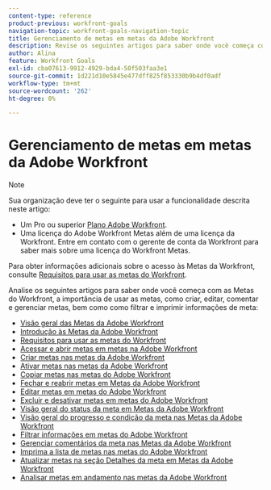 ```yaml
---
content-type: reference
product-previous: workfront-goals
navigation-topic: workfront-goals-navigation-topic
title: Gerenciamento de metas em metas da Adobe Workfront
description: Revise os seguintes artigos para saber onde você começa com as Metas do Workfront, a importância de usar as metas, como criar, editar, comentar e gerenciar metas, bem como como filtrar e imprimir informações de meta
author: Alina
feature: Workfront Goals
exl-id: cba07613-9912-4929-bda4-50f503faa3e1
source-git-commit: 1d221d10e5845e477dff825f853330b9b4df0adf
workflow-type: tm+mt
source-wordcount: '262'
ht-degree: 0%

---
```


# Gerenciamento de metas em metas da Adobe Workfront

<!--drafted for P&P new model: the note at the top will need to be replaced with this:

Your organization must have the following to use the functionality described in this article:

* For the legacy plan and license structure: 

  * A Pro or higher [Adobe Workfront plan](https://www.workfront.com/plans). 
  * An Adobe Workfront Goals license in addition to a Workfront license.

* For the current plan and license structure:

  * An Ultimate plan 
    
    Or
    
    An additional license for Adobe Workfront Goals for the Prime or Select Adobe Workfront plans. <is there a link we can add here for the plans and what they contain?!>

Contact your Workfront account manager to learn about a Workfront Goals license.

For additional information about access to Workfront Goals, see [Requirements to use Workfront Goals](../workfront-goals/goal-management/access-needed-for-wf-goals.md).
-->

>[!NOTE]
>
>Sua organização deve ter o seguinte para usar a funcionalidade descrita neste artigo:
>
>* Um Pro ou superior [Plano Adobe Workfront](https://www.workfront.com/plans).
>* Uma licença do Adobe Workfront Metas além de uma licença da Workfront.
   >Entre em contato com o gerente de conta da Workfront para saber mais sobre uma licença do Workfront Metas.
>
>Para obter informações adicionais sobre o acesso às Metas da Workfront, consulte [Requisitos para usar as metas do Workfront](../../workfront-goals/goal-management/access-needed-for-wf-goals.md).


Analise os seguintes artigos para saber onde você começa com as Metas do Workfront, a importância de usar as metas, como criar, editar, comentar e gerenciar metas, bem como como filtrar e imprimir informações de meta:

* [Visão geral das Metas da Adobe Workfront](../../workfront-goals/goal-management/wf-goals-overview.md)
* [Introdução às Metas da Adobe Workfront](../../workfront-goals/goal-management/getting-started-with-wf-goals.md)
* [Requisitos para usar as metas do Workfront](../../workfront-goals/goal-management/access-needed-for-wf-goals.md)
* [Acessar e abrir metas em metas na Adobe Workfront](../../workfront-goals/goal-management/access-goals-in-wf-goals.md)
* [Criar metas nas metas da Adobe Workfront](../../workfront-goals/goal-management/create-goals.md)
* [Ativar metas nas metas da Adobe Workfront](../../workfront-goals/goal-management/activate-goals.md)
* [Copiar metas nas metas do Adobe Workfront](../../workfront-goals/goal-management/copy-goals.md)
* [Fechar e reabrir metas em Metas da Adobe Workfront](../../workfront-goals/goal-management/close-and-reopen-goals.md)
* [Editar metas em metas do Adobe Workfront](../../workfront-goals/goal-management/edit-goals.md)
* [Excluir e desativar metas em metas do Adobe Workfront](../../workfront-goals/goal-management/delete-and-deactivate-goals.md)
* [Visão geral do status da meta em Metas da Adobe Workfront](../../workfront-goals/goal-management/goal-status-overview.md)
* [Visão geral do progresso e condição da meta nas Metas da Adobe Workfront](../../workfront-goals/goal-management/calculate-goal-progress.md)
* [Filtrar informações em metas do Adobe Workfront](../../workfront-goals/goal-management/filter-information-wf-goals.md)
* [Gerenciar comentários da meta nas Metas da Adobe Workfront](../../workfront-goals/goal-management/manage-goal-comments.md)
* [Imprima a lista de metas nas metas do Adobe Workfront](../../workfront-goals/goal-management/print-the-goal-list.md)
* [Atualizar metas na seção Detalhes da meta em Metas da Adobe Workfront](../../workfront-goals/goal-management/update-goals-in-goal-details-panel.md)
* [Analisar metas em andamento nas metas da Adobe Workfront](../../workfront-goals/goal-management/view-in-trouble-goals.md)
